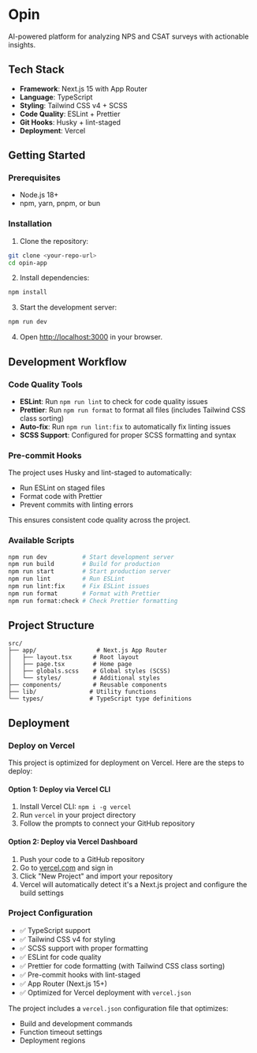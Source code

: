 # Opin

AI-powered platform for analyzing NPS and CSAT surveys with actionable insights.

## Tech Stack

- **Framework**: Next.js 15 with App Router
- **Language**: TypeScript
- **Styling**: Tailwind CSS v4 + SCSS
- **Code Quality**: ESLint + Prettier
- **Git Hooks**: Husky + lint-staged
- **Deployment**: Vercel

## Getting Started

### Prerequisites

- Node.js 18+
- npm, yarn, pnpm, or bun

### Installation

1. Clone the repository:

```bash
git clone <your-repo-url>
cd opin-app
```

2. Install dependencies:

```bash
npm install
```

3. Start the development server:

```bash
npm run dev
```

4. Open [http://localhost:3000](http://localhost:3000) in your browser.

## Development Workflow

### Code Quality Tools

- **ESLint**: Run `npm run lint` to check for code quality issues
- **Prettier**: Run `npm run format` to format all files (includes Tailwind CSS class sorting)
- **Auto-fix**: Run `npm run lint:fix` to automatically fix linting issues
- **SCSS Support**: Configured for proper SCSS formatting and syntax

### Pre-commit Hooks

The project uses Husky and lint-staged to automatically:

- Run ESLint on staged files
- Format code with Prettier
- Prevent commits with linting errors

This ensures consistent code quality across the project.

### Available Scripts

```bash
npm run dev          # Start development server
npm run build        # Build for production
npm run start        # Start production server
npm run lint         # Run ESLint
npm run lint:fix     # Fix ESLint issues
npm run format       # Format with Prettier
npm run format:check # Check Prettier formatting
```

## Project Structure

```
src/
├── app/                 # Next.js App Router
│   ├── layout.tsx      # Root layout
│   ├── page.tsx        # Home page
│   ├── globals.scss    # Global styles (SCSS)
│   └── styles/         # Additional styles
├── components/         # Reusable components
├── lib/               # Utility functions
└── types/             # TypeScript type definitions
```

## Deployment

### Deploy on Vercel

This project is optimized for deployment on Vercel. Here are the steps to deploy:

#### Option 1: Deploy via Vercel CLI

1. Install Vercel CLI: `npm i -g vercel`
2. Run `vercel` in your project directory
3. Follow the prompts to connect your GitHub repository

#### Option 2: Deploy via Vercel Dashboard

1. Push your code to a GitHub repository
2. Go to [vercel.com](https://vercel.com) and sign in
3. Click "New Project" and import your repository
4. Vercel will automatically detect it's a Next.js project and configure the build settings

### Project Configuration

- ✅ TypeScript support
- ✅ Tailwind CSS v4 for styling
- ✅ SCSS support with proper formatting
- ✅ ESLint for code quality
- ✅ Prettier for code formatting (with Tailwind CSS class sorting)
- ✅ Pre-commit hooks with lint-staged
- ✅ App Router (Next.js 15+)
- ✅ Optimized for Vercel deployment with `vercel.json`

The project includes a `vercel.json` configuration file that optimizes:

- Build and development commands
- Function timeout settings
- Deployment regions
